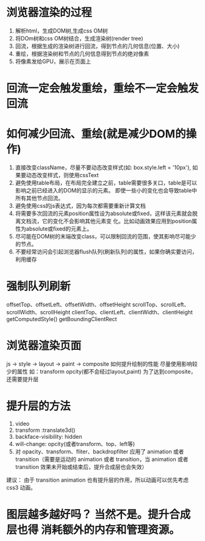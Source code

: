 # 浏览器渲染的过程
1. 解析html，生成DOM树,生成css OM树
2. 将DOm树和css OM树结合，生成渲染树(render tree)
3. 回流，根据生成的渲染树进行回流，得到节点的几何信息(位置、大小)
4. 重绘，根据渲染树和节点的几何信息得到节点的绝对像素
5. 将像素发给GPU，展示在页面上

# 回流一定会触发重绘，重绘不一定会触发回流

# 如何减少回流、重绘(就是减少DOM的操作)
1. 直接改变className，尽量不要动态改变样式(如: box.style.left = '10px'),
  如果要动态改变样式，则使用cssText
2. 避免使用table布局，在布局完全建立之前，table需要很多关口，table是可以影响之前已经进入的DOM的显示的元素。     即使一些小的变化也会导致table中所有其他节点回流。
3. 避免使用css的js表达式，因为每次都需要重新计算文档
4. 将需要多次回流的元素position属性设为absolute或fixed，这样该元素就会脱离文档流，它的变化不会影响其他元素变    化。比如动画效果应用到position属性为absolute或fixed的元素上。
5. 尽可能在DOM树的末端改变class，可以限制回流的范围，使其影响尽可能少的节点。
6. 不要经常访问会引起浏览器flush队列(刷新队列)的属性，如果你确实要访问，利用缓存

# 强制队列刷新
offsetTop、offsetLeft、offsetWidth、offsetHeight
scrollTop、scrollLeft、scrollWidth、scrollHeight
clientTop、clientLeft、clientWidth、clientHeight
getComputedStyle()
getBoundingClientRect

# 浏览器渲染页面
js -> style -> layout -> paint -> composite
如何提升绘制的性能
  尽量使用影响较少的属性 如：transform   opcity(都不会经过layout,paint)
  为了达到composite，还需要提升层
  # 提升层的方法
  1. video
  2. transform :translate3d()
  3. backface-visibility: hidden
  4. will-change: opcity(或者transform、top、left等)
  5. 对 opacity、transform、fliter、backdropfilter 应用了 animation 或者 transition（需要是运动的       animation 或者 transition，当 animation 或者 transition 效果未开始或结束后，提升合成层也会失效）

建议：
由于 transition animation 也有提升层的作用，所以动画可以优先考虑 css3 动画。

#  图层越多越好吗？ 当然不是。提升合成层也得 消耗额外的内存和管理资源。



